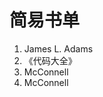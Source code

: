 # 简易书单

1. James L. Adams <Conceptual Blockbusting>
2. 《代码大全》
3. McConnell <Rapid Development>
4. McConnell <Software Project Survival Guide>
